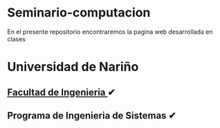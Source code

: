 # Seminario-computacion
En el presente repositorio encontraremos la pagina web desarrollada en clases


# Universidad de Nariño 
## [Facultad de Ingenieria ](#) ✔
## Programa de Ingenieria de Sistemas ✔
